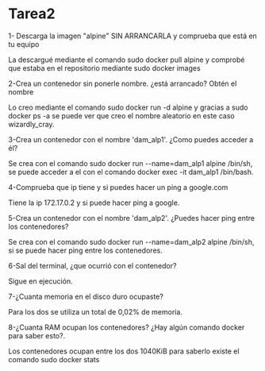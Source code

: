 # Tarea2
1- Descarga la imagen "alpine" SIN ARRANCARLA y comprueba que está en tu equipo

La descargué mediante el comando sudo docker pull alpine y comprobé que estaba en el repositorio mediante sudo docker images

2-Crea un contenedor sin ponerle nombre. ¿está arrancado? Obtén el nombre

Lo creo mediante el comando sudo docker run -d alpine y gracias a sudo docker ps -a se puede ver que creo el nombre aleatorio en este caso wizardly_cray.

3-Crea un contenedor con el nombre 'dam_alp1'. ¿Como puedes acceder a él?

Se crea con el comando sudo docker run --name=dam_alp1 alpine /bin/sh, se puede acceder a el con el comando docker exec -it dam_alp1 /bin/bash.

4-Comprueba que ip tiene y si puedes hacer un ping a google.com

Tiene la ip 172.17.0.2 y si puede hacer ping a google.

5-Crea un contenedor con el nombre 'dam_alp2'. ¿Puedes hacer ping entre los contenedores?

Se crea con el comando sudo docker run --name=dam_alp2 alpine /bin/sh, si se puede hacer ping entre los contenedores.

6-Sal del terminal, ¿que ocurrió con el contenedor?

Sigue en ejecución.

7-¿Cuanta memoria en el disco duro ocupaste?

Para los dos se utiliza un total de 0,02% de memoria.

8-¿Cuanta RAM ocupan los contenedores? ¿Hay algún comando docker para saber esto?.

Los contenedores ocupan entre los dos 1040KiB para saberlo existe el comando sudo docker stats

